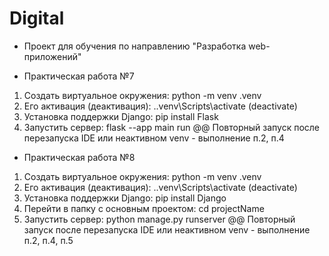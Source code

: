 # Digital
+ Проект для обучения по направлению "Разработка web-приложений"

- Практическая работа №7
1. Создать виртуальное окружения: python -m venv .venv
2. Его активация (деактивация): .\.venv\Scripts\activate (deactivate)
3. Установка поддержки Django: pip install Flask
4. Запустить сервер: flask --app main run
@@ Повторный запуск после перезапуска IDE или неактивном venv - выполнение п.2, п.4

- Практическая работа №8
1. Создать виртуальное окружения: python -m venv .venv
2. Его активация (деактивация): .\.venv\Scripts\activate (deactivate)
3. Установка поддержки Django: pip install Django
4. Перейти в папку с основным проектом: cd projectName
5. Запустить сервер: python manage.py runserver
@@ Повторный запуск после перезапуска IDE или неактивном venv - выполнение п.2, п.4, п.5